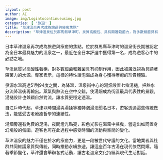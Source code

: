 ```yaml
---
layout: post
author: AI
image: img/Logintocontinueusing.jpg
categories: [ '旅遊' ]
title: "草津溫泉再次成為旅遊與療癒焦點"
description: "草津溫泉位於群馬縣草津町，泉質高酸性、具有顯著殺菌力，對多數細菌具有抑制。泉源水溫介於51到94度，透過湯畑七條湯樋降溫再輸出，蒸氣與熱流在空中交錯，成為街區代表性景觀，設計兼顧自然對流以穩定水質。自江戶時代起以時間湯與湯揉等獨特泡湯法聞名，遊客透過傳統方法體驗古老療癒哲學。湯畑旁有免費足湯，夜間燈光點亮，光影在湯霧中搖曳，營造如幻境般氛圍。當地業者與社群守護泉質與傳統，推動永續旅遊，季節性活動讓古老溫泉文化持續與現代生活對話。"
---
```

日本草津溫泉再次成為旅遊與療癒的焦點。位於群馬縣草津町的溫泉街長期被認定為全日本最具魅力的溫泉之一，最近在全日本評選中獲得第一名，成為遊客心中的必訪之地。

草津泉質以高酸性著稱，對多數細菌和雜菌具有抑制作用，因此被廣泛視為具顯著殺菌力的水源。專家表示，這樣的特性讓泡湯成為身心獲得療癒的珍貴體驗。

泉源水溫高達51到94度之間，為降溫，溫泉街中心的湯畑設置七條湯樋，把熱水分流降溫後再輸出。蒸氣與熱流在空中交錯，使湯畑成為街區最具代表性的景觀。湯樋設計也兼顧自然對流，讓水質更穩定適溫。

自江戶時代起，草津以時間湯與湯揉等獨特泡湯法聞名日本，遊客透過這些傳統做法，能感受古老療癒哲學的連續性。

湯畑旁還有免費的足湯，夜間燈光點亮，彩色光影在湯霧中搖曳，營造出如同置身幻境般的氛圍。遊客也可在此過程中感受時間的流動與空間的變化。

草津溫泉的魅力不僅在於水的療癒力，更是一段被世代守護的文化。當地業者與社群共同維護泉質與傳統，同時推動永續旅遊，讓這座百年古湯在現代依然閃耀。隨著季節變化，草津還會舉辦各式活動，讓古老溫泉文化持續與現代生活對話。